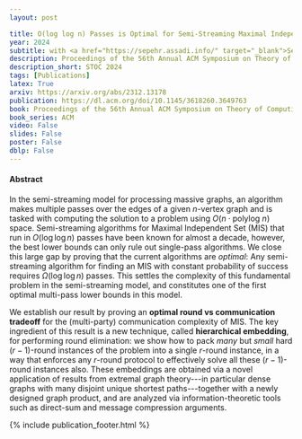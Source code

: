 ```yaml
---
layout: post

title: O(log log n) Passes is Optimal for Semi-Streaming Maximal Independent Set
year: 2024
subtitle: with <a href="https://sepehr.assadi.info/" target="_blank">Sepehr Assadi</a>, <a href="http://www.christiankonrad.de/" target="_blank">Christian Konrad</a>, <a href="https://student.cs.uwaterloo.ca/~jsundare/" target="_blank">Janani Sundaresan</a>
description: Proceedings of the 56th Annual ACM Symposium on Theory of Computing <font color="blue">(invited to SICOMP special issue)</font>
description_short: STOC 2024
tags: [Publications]
latex: True
arxiv: https://arxiv.org/abs/2312.13178
publication: https://dl.acm.org/doi/10.1145/3618260.3649763
book: Proceedings of the 56th Annual ACM Symposium on Theory of Computing
book_series: ACM
video: False
slides: False
poster: False
dblp: False
---
```


#### Abstract


In the semi-streaming model for processing massive graphs, an algorithm makes multiple passes over the edges of a given $n$-vertex graph and is tasked with computing the solution to a problem using $O(n \cdot \text{polylog} ~ n)$ space.
Semi-streaming algorithms for Maximal Independent Set (MIS) that run in $O(\log\log{n})$ passes have been known for almost a decade, however, the best lower bounds can only rule out single-pass algorithms. 
We close this large gap by proving that the current algorithms are *optimal*:
Any semi-streaming algorithm for finding an MIS with constant probability of success requires $\Omega(\log\log{n})$ passes.
This settles the complexity
of this fundamental problem in the semi-streaming model, and constitutes one of the first optimal multi-pass lower bounds in this model. 


We establish our result by proving an **optimal round vs communication tradeoff** for the (multi-party) communication complexity of MIS. 
The key ingredient of this result is a new technique, called **hierarchical embedding**, for performing round elimination: we show how to pack *many* but *small* hard $(r-1)$-round instances of the problem
into a single $r$-round instance, in a way that enforces any $r$-round protocol to effectively solve all these $(r-1)$-round instances also. 
These embeddings are obtained via a novel application of results from extremal graph theory---in particular dense graphs with many disjoint unique shortest paths---together with a newly designed graph product, 
and are analyzed via information-theoretic tools such as direct-sum and message compression arguments. 

{% include publication_footer.html %}